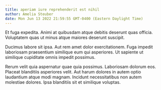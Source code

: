 ```yaml
---
title: aperiam iure reprehenderit est nihil
author: Amelia Steuber
date: Mon Jun 13 2022 21:59:55 GMT-0400 (Eastern Daylight Time)
---
```

Et fuga expedita. Animi at quibusdam atque debitis deserunt quas officia. Voluptatem quas ut minus atque maiores deserunt suscipit.

 Ducimus labore sit ipsa. Aut rem amet dolor exercitationem. Fuga impedit laboriosam praesentium similique eum qui asperiores. Ut sapiente ut similique cupiditate omnis impedit possimus.

 Rerum velit quia aspernatur quae quia possimus. Laboriosam dolorum eos. Placeat blanditiis asperiores velit. Aut harum dolores in autem optio laudantium atque modi magnam. Incidunt necessitatibus non autem molestiae dolores. Ipsa blanditiis sit et similique voluptas.